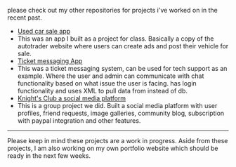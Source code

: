 please check out my other repositories for projects i've worked on in the recent past.
- [Used car sale app](https://github.com/m-baqir/UsedCarApp)
- This was an app I built as a project for class. Basically a copy of the autotrader website where users can create ads and post their vehicle for sale.
- [Ticket messaging App](https://github.com/m-baqir/TicketMessagingApp)
- This was a ticket messaging system, can be used for tech support as an example. Where the  user and admin can communicate with chat functionality based on what issue the user is facing. has login functionality and uses XML to pull data from instead of db.
- [Knight's Club a social media platform](https://github.com/m-baqir/Knights-Club) 
- This is a group project we did. Built a social media platform with user profiles, friend requests, image galleries, community blog, subscription with paypal integration and other features.
---
Please keep in mind these projects are a work in progress. Aside from these projects, I am also working on my own portfolio website which should be ready in the next few weeks. 
